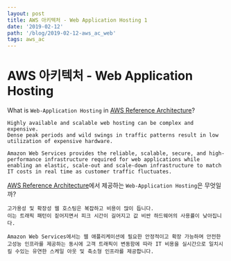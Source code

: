 ```yaml
---
layout: post
title: AWS 아키텍처 - Web Application Hosting 1
date: '2019-02-12'
path: '/blog/2019-02-12-aws_ac_web'
tags: aws_ac
---
```


# AWS 아키텍처 - Web Application Hosting

What is `Web-Application Hosting` in [AWS Reference Architecture](https://media.amazonwebservices.com/architecturecenter/AWS_ac_ra_web_01.pdf)?

```english
Highly available and scalable web hosting can be complex and expensive.
Dense peak periods and wild swings in traffic patterns result in low utilization of expensive hardware.

Amazon Web Services provides the reliable, scalable, secure, and high- performance infrastructure required for web applications while enabling an elastic, scale-out and scale-down infrastructure to match IT costs in real time as customer traffic fluctuates.
```

[AWS Reference Architecture](https://media.amazonwebservices.com/architecturecenter/AWS_ac_ra_web_01.pdf)에서 제공하는 `Web-Application Hosting`은 무엇일까?

```korean
고가용성 및 확장성 웹 호스팅은 복잡하고 비용이 많이 듭니다.
이는 트래픽 패턴이 짙어지면서 피크 시간이 길어지고 값 비싼 하드웨어의 사용률이 낮아집니다.

Amazon Web Services에서는 웹 애플리케이션에 필요한 안정적이고 확장 가능하며 안전한 고성능 인프라를 제공하는 동시에 고객 트래픽이 변동함에 따라 IT 비용을 실시간으로 일치시킬 수있는 유연한 스케일 아웃 및 축소형 인프라를 제공합니다.
```
